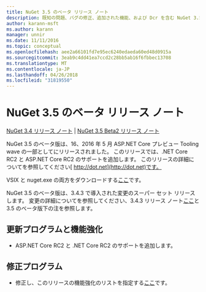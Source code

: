```yaml
---
title: NuGet 3.5 のベータ リリース ノート
description: 既知の問題、バグの修正、追加された機能、および Dcr を含む NuGet 3.5 のベータ版のリリース ノートします。
author: karann-msft
ms.author: karann
manager: unnir
ms.date: 11/11/2016
ms.topic: conceptual
ms.openlocfilehash: aee2a66101fd7e95ec6240edaeda60ed48d0915a
ms.sourcegitcommit: 3eab9c4dd41ea7ccd2c28bb5ab16f6fbbec13708
ms.translationtype: MT
ms.contentlocale: ja-JP
ms.lasthandoff: 04/26/2018
ms.locfileid: "31819550"
---
```

# <a name="nuget-35-beta-release-notes"></a>NuGet 3.5 のベータ リリース ノート

[NuGet 3.4 リリース ノート](../release-notes/nuget-3.4.md) | [NuGet 3.5 Beta2 リリース ノート](../release-notes/nuget-3.5-Beta2.md)

NuGet 3.5 のベータ版は、16、2016 年 5 月 ASP.NET Core プレビュー Tooling wave の一部としてにリリースされました。 このリリースでは、.NET Core RC2 と ASP.NET Core RC2 のサポートを追加します。 このリリースの詳細についてを参照してください[ http://dot.net](http://dot.net)です。

VSIX と nuget.exe の両方をダウンロードする[ここ](https://dist.nuget.org/index.html)です。

NuGet 3.5 のベータ版は、3.4.3 で導入された変更のスーパー セット リリースします。 変更の詳細についてを参照してください、3.4.3 リリース ノート[ここ](https://github.com/NuGet/Home/issues?q=is%3Aissue+milestone%3A3.4.3+is%3Aclosed)と 3.5 のベータ版下の注を参照します。

## <a name="updates-and-improvements"></a>更新プログラムと機能強化

* ASP.NET Core RC2 と .NET Core RC2 のサポートを追加します。

## <a name="fixes"></a>修正プログラム

* 修正し、このリリースの機能強化のリストを指定する[ここ](https://github.com/NuGet/Home/issues?q=is%3Aissue+milestone%3A%223.5+Beta%22+is%3Aclosed)です。